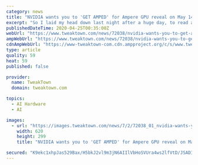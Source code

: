 ```yaml
---
category: news
title: "NVIDIA wants you to 'GET AMPED' for Ampere GPU reveal on May 14"
excerpt: "So I laid my head down last night after a huge day, to read an email from NVIDIA that opens with \"Get Amped for Latest Platform Breakthroughs in AI, Deep Learning, Autonomous Vehicles, Robotics and Professional Graphics\". Yes everyone -- GET AMPED for the Ampere GPU architecture unveil at the now-heavily-delayed GPU Technology Conference with ..."
publishedDateTime: 2020-04-25T00:35:00Z
webUrl: "https://www.tweaktown.com/news/72038/nvidia-wants-you-to-get-amped-for-ampere-gpu-reveal-on-may-14/index.html"
ampWebUrl: "https://www.tweaktown.com/news/72038/nvidia-wants-you-to-get-amped-for-ampere-gpu-reveal-on-may-14/amp.html"
cdnAmpWebUrl: "https://www-tweaktown-com.cdn.ampproject.org/c/s/www.tweaktown.com/news/72038/nvidia-wants-you-to-get-amped-for-ampere-gpu-reveal-on-may-14/amp.html"
type: article
quality: 59
heat: 59
published: false

provider:
  name: TweakTown
  domain: tweaktown.com

topics:
  - AI Hardware
  - AI

images:
  - url: "https://images.tweaktown.com/news/7/2/72038_01_nvidia-wants-you-to-get-amped-for-ampere-gpu-reveal-on-may-14.jpg"
    width: 620
    height: 299
    title: "NVIDIA wants you to 'GET AMPED' for Ampere GPU reveal on May 14"

secured: "K9ekc1xhpJas529Bax/H5bkJ2vl9m3jN6AIIlVbHoSVUra4ws2lfVtD/JSADIWKIPP0iwBW7wSvn60zP3SMvb8TADVeA67E6aB2poO03HBekFUaMC7MnmlfmilAiTagMVbSx6PlF3TciaRk0DKu1U3D0849tMvr8MAufP7exdjAFqRV+x6aynJTRY1DSHqLQHnjdbiXhbzwQ31kMz05VJeAG5UkdX/6M5VOgWjNu4w9MOmaIzFxthNiDAP6Kf3ywxsxQ+9L2YolkXSboj0u11pkq0kCMn1/FV/AlGHLvjsWiU7EaIgBREq7b73K9bDQ0;1Z0E0PUfY/E9MT0Ln7xC1Q=="
---
```


